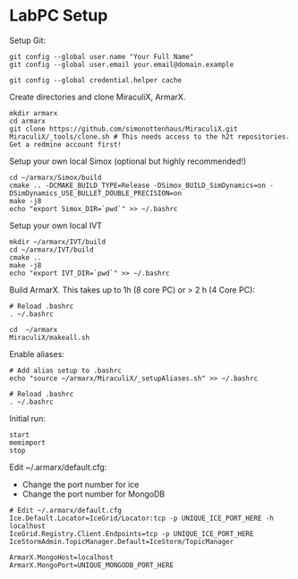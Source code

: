 # LabPC Setup
Setup Git:
```
git config --global user.name "Your Full Name"
git config --global user.email your.email@domain.example

git config --global credential.helper cache
```

Create directories and clone MiraculiX, ArmarX. 
```
mkdir armarx
cd armarx
git clone https://github.com/simonottenhaus/MiraculiX.git
MiraculiX/_tools/clone.sh # This needs access to the h2t repositories. Get a redmine account first!
```

Setup your own local Simox (optional but highly recommended!)
```
cd ~/armarx/Simox/build
cmake .. -DCMAKE_BUILD_TYPE=Release -DSimox_BUILD_SimDynamics=on -DSimDynamics_USE_BULLET_DOUBLE_PRECISION=on
make -j8
echo "export Simox_DIR=`pwd`" >> ~/.bashrc
```

Setup your own local IVT
```
mkdir ~/armarx/IVT/build
cd ~/armarx/IVT/build
cmake ..
make -j8
echo "export IVT_DIR=`pwd`" >> ~/.bashrc
```

Build ArmarX. This takes up to 1h (8 core PC) or > 2 h (4 Core PC):
```
# Reload .bashrc
. ~/.bashrc

cd  ~/armarx
MiraculiX/makeall.sh
```

Enable aliases:
```
# Add alias setup to .bashrc
echo "source ~/armarx/MiraculiX/_setupAliases.sh" >> ~/.bashrc

# Reload .bashrc
. ~/.bashrc
```

Initial run:
```
start
memimport
stop
```

Edit ~/.armarx/default.cfg:
- Change the port number for ice
- Change the port number for MongoDB
```
# Edit ~/.armarx/default.cfg
Ice.Default.Locator=IceGrid/Locator:tcp -p UNIQUE_ICE_PORT_HERE -h localhost
IceGrid.Registry.Client.Endpoints=tcp -p UNIQUE_ICE_PORT_HERE
IceStormAdmin.TopicManager.Default=IceStorm/TopicManager

ArmarX.MongoHost=localhost
ArmarX.MongoPort=UNIQUE_MONGODB_PORT_HERE
```
